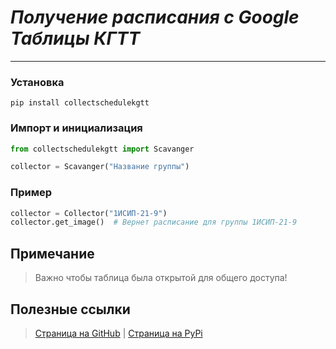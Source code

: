 # ***Получение расписания с Google Таблицы КГТТ***
____
### Установка
```
pip install collectschedulekgtt
```
### Импорт и инициализация

```python
from collectschedulekgtt import Scavanger

collector = Scavanger("Название группы")
```
### Пример

```python
collector = Collector("1ИСИП-21-9")
collector.get_image()  # Вернет расписание для группы 1ИСИП-21-9
```
## Примечание
>Важно чтобы таблица была открытой для общего доступа!
## Полезные ссылки
>[Страница на GitHub](https://github.com/DaniEruDai/collectschedulekgtt)
> | [Страница на PyPi](https://pypi.org/project/collectschedulekgtt)


